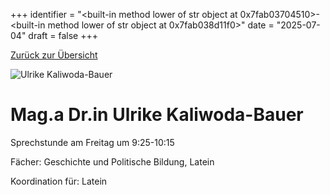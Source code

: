 
+++
identifier = "<built-in method lower of str object at 0x7fab03704510>-<built-in method lower of str object at 0x7fab038d11f0>"
date = "2025-07-04"
draft = false
+++

 [Zurück zur Übersicht](/schule/lehrpersonal/)

<div class="row">
<div class="column">
<img src="/images/personal/Kaliwoda-Bauer.jpg" alt="Ulrike Kaliwoda-Bauer"> 
</div>
<div class="column">

# Mag.a Dr.in  Ulrike Kaliwoda-Bauer 

Sprechstunde am Freitag um 9:25-10:15

Fächer: Geschichte und Politische Bildung,  Latein











Koordination für: Latein



</div>
</div> 

